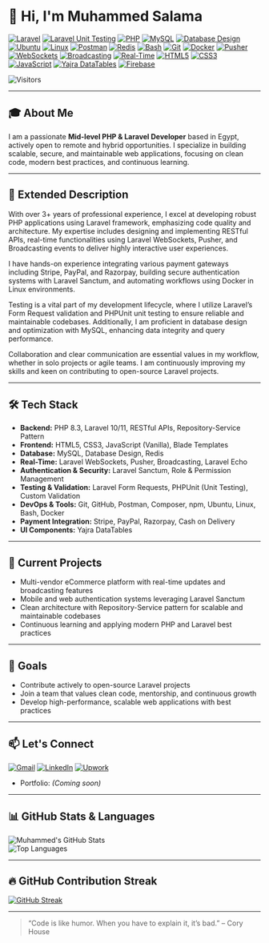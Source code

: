 # 👋 Hi, I'm Muhammed Salama

[![Laravel](https://img.shields.io/badge/-Laravel-FF2D20?style=flat&logo=laravel&logoColor=white)](https://laravel.com/)
[![Laravel Unit Testing](https://img.shields.io/badge/-Laravel%20Unit%20Testing-6C3FA6?style=flat&logo=laravel&logoColor=white)](https://laravel.com/docs/testing)
[![PHP](https://img.shields.io/badge/-PHP-777BB4?style=flat&logo=php&logoColor=white)](https://www.php.net/)
[![MySQL](https://img.shields.io/badge/-MySQL-4479A1?style=flat&logo=mysql&logoColor=white)](https://www.mysql.com/)
[![Database Design](https://img.shields.io/badge/-Database%20Design-00618A?style=flat&logo=datagrip&logoColor=white)](#)
[![Ubuntu](https://img.shields.io/badge/-Ubuntu-E95420?style=flat&logo=ubuntu&logoColor=white)](https://ubuntu.com/)
[![Linux](https://img.shields.io/badge/-Linux-FCC624?style=flat&logo=linux&logoColor=black)](https://www.linux.org/)
[![Postman](https://img.shields.io/badge/-Postman-FF6C37?style=flat&logo=postman&logoColor=white)](https://www.postman.com/)
[![Redis](https://img.shields.io/badge/-Redis-DC382D?style=flat&logo=redis&logoColor=white)](https://redis.io/)
[![Bash](https://img.shields.io/badge/-Bash-4EAA25?style=flat&logo=gnubash&logoColor=white)](https://www.gnu.org/software/bash/)
[![Git](https://img.shields.io/badge/-Git-F05032?style=flat&logo=git&logoColor=white)](https://git-scm.com/)
[![Docker](https://img.shields.io/badge/-Docker-2496ED?style=flat&logo=docker&logoColor=white)](https://www.docker.com/)
[![Pusher](https://img.shields.io/badge/-Pusher-010101?style=flat&logo=pusher&logoColor=white)](https://pusher.com/)
[![WebSockets](https://img.shields.io/badge/-WebSockets-6DB33F?style=flat&logo=socket.io&logoColor=white)](https://laravel.com/docs/websockets)
[![Broadcasting](https://img.shields.io/badge/-Broadcasting-8E44AD?style=flat&logo=laravel&logoColor=white)](https://laravel.com/docs/broadcasting)
[![Real-Time](https://img.shields.io/badge/-Real--Time-FFD700?style=flat&logo=lightning&logoColor=black)](#)
[![HTML5](https://img.shields.io/badge/-HTML5-E34F26?style=flat&logo=html5&logoColor=white)](https://developer.mozilla.org/en-US/docs/Web/Guide/HTML/HTML5)
[![CSS3](https://img.shields.io/badge/-CSS3-1572B6?style=flat&logo=css3&logoColor=white)](https://developer.mozilla.org/en-US/docs/Web/CSS)
[![JavaScript](https://img.shields.io/badge/-JavaScript-F7DF1E?style=flat&logo=javascript&logoColor=black)](https://developer.mozilla.org/en-US/docs/Web/JavaScript)
[![Yajra DataTables](https://img.shields.io/badge/-Yajra%20DataTables-003B57?style=flat&logo=laravel&logoColor=white)](https://yajrabox.com/docs/laravel-datatables/master/installation)
[![Firebase](https://img.shields.io/badge/-Firebase-FFCA28?style=flat&logo=firebase&logoColor=white)](https://firebase.google.com/)

![Visitors](https://visitor-badge.laobi.icu/badge?page_id=Muhammed2024Salama.Muhammed2024Salama)

---

## 🎓 About Me

I am a passionate **Mid-level PHP & Laravel Developer** based in Egypt, actively open to remote and hybrid opportunities. I specialize in building scalable, secure, and maintainable web applications, focusing on clean code, modern best practices, and continuous learning.

---

## 🚀 Extended Description

With over 3+ years of professional experience, I excel at developing robust PHP applications using Laravel framework, emphasizing code quality and architecture. My expertise includes designing and implementing RESTful APIs, real-time functionalities using Laravel WebSockets, Pusher, and Broadcasting events to deliver highly interactive user experiences.

I have hands-on experience integrating various payment gateways including Stripe, PayPal, and Razorpay, building secure authentication systems with Laravel Sanctum, and automating workflows using Docker in Linux environments.

Testing is a vital part of my development lifecycle, where I utilize Laravel’s Form Request validation and PHPUnit unit testing to ensure reliable and maintainable codebases. Additionally, I am proficient in database design and optimization with MySQL, enhancing data integrity and query performance.

Collaboration and clear communication are essential values in my workflow, whether in solo projects or agile teams. I am continuously improving my skills and keen on contributing to open-source Laravel projects.

---

## 🛠️ Tech Stack

- **Backend:** PHP 8.3, Laravel 10/11, RESTful APIs, Repository-Service Pattern  
- **Frontend:** HTML5, CSS3, JavaScript (Vanilla), Blade Templates  
- **Database:** MySQL, Database Design, Redis  
- **Real-Time:** Laravel WebSockets, Pusher, Broadcasting, Laravel Echo  
- **Authentication & Security:** Laravel Sanctum, Role & Permission Management  
- **Testing & Validation:** Laravel Form Requests, PHPUnit (Unit Testing), Custom Validation  
- **DevOps & Tools:** Git, GitHub, Postman, Composer, npm, Ubuntu, Linux, Bash, Docker  
- **Payment Integration:** Stripe, PayPal, Razorpay, Cash on Delivery  
- **UI Components:** Yajra DataTables  

---

## 🚧 Current Projects

- Multi-vendor eCommerce platform with real-time updates and broadcasting features  
- Mobile and web authentication systems leveraging Laravel Sanctum  
- Clean architecture with Repository-Service pattern for scalable and maintainable codebases  
- Continuous learning and applying modern PHP and Laravel best practices  

---

## 🎯 Goals

- Contribute actively to open-source Laravel projects  
- Join a team that values clean code, mentorship, and continuous growth  
- Develop high-performance, scalable web applications with best practices  

---

## 📫 Let's Connect

[![Gmail](https://img.shields.io/badge/-Gmail-D14836?style=flat&logo=gmail&logoColor=white)](mailto:devmuhammedsalama@gmail.com)
[![LinkedIn](https://img.shields.io/badge/-LinkedIn-0077B5?style=flat&logo=linkedin&logoColor=white)](https://www.linkedin.com/in/mohamed2050)
[![Upwork](https://img.shields.io/badge/-Upwork-6fda44?style=flat&logo=upwork&logoColor=white)](https://www.upwork.com/freelancers/~0182dd45bb78cc6fc1)

- Portfolio: *(Coming soon)*  


---

## 📊 GitHub Stats & Languages

![Muhammed's GitHub Stats](https://github-readme-stats.vercel.app/api?username=Muhammed2024Salama&show_icons=true&theme=radical&hide_title=true)  
![Top Languages](https://github-readme-stats.vercel.app/api/top-langs/?username=Muhammed2024Salama&layout=compact&theme=radical)

---

## 🔥 GitHub Contribution Streak

[![GitHub Streak](https://streak-stats.demolab.com?user=Muhammed2024Salama&theme=radical)](https://git.io/streak-stats)

---

> “Code is like humor. When you have to explain it, it’s bad.” – Cory House
